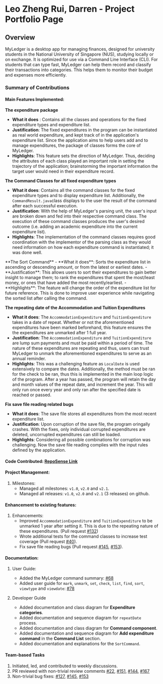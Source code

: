 # Leo Zheng Rui, Darren - Project Portfolio Page

## Overview

MyLedger is a desktop app for managing finances, designed for university students in the National University of Singapore (NUS), studying locally or on exchange. It is optimized for use via a Command Line Interface (CLI). For students that can type fast, MyLedger can help them record and classify their transactions into categories. This helps them to monitor their budget and expenses more efficiently.

### Summary of Contributions
#### Main Features Implemented:

**The expenditure package**
   - **What it does** : Contains all the classes and operations for the fixed expenditure types and expenditure list.
   - **Justification**: The fixed expenditures in the program can be instantiated as real world expenditure, and kept track of in the application's expenditure list. Since the application aims to help users add and to manage expenditures, the package of classes forms the core of MyLedger.
   - **Highlights**: This feature sets the direction of MyLedger. Thus, deciding the attributes of each class played an important role in setting the trajectory of the application; brainstorming the important information the target user would need in their expenditure record.

**The Command Classes for all fixed expenditure types**
   - **What it does**: Contains all the command classes for the fixed expenditure types and to display expenditure list. Additionally, the `CommandResult.java`class displays to the user the result of the command after each successful execution.
   - **Justification**: With the help of MyLedger's parsing unit, the user's input are broken down and fed into their respective command class. The execution of these command classes produces the user's desired outcome (i.e. adding an academic expenditure into the current expenditure list).
   - **Highlights**: The implementation of the command classes requires good coordination with the implementor of the parsing class as they would need information on how each expenditure command is instantiated; it was done well.
<div style="page-break-after: always;"></div>
**The Sort Command**
   - **What it does**: Sorts the expenditure list in ascending or descending amount, or from the latest or earliest dates. 
   - **Justification**: This allows users to sort their expenditures to gain better insight to manage them; to rank the expenditures that spent the most/least money, or ones that have added the most recently/earliest.
   - **Highlights**: The feature will change the order of the expenditure list for future reference. This is done to improve user experience while navigating the sorted list after calling the command.

**The repeating date of the Accommodation and Tuition Expenditures**
   - **What it does**: The `AccommodationExpenditure` and `TuitionExpenditure` takes in a date of repeat. Whether or not the aforementioned expenditures have been marked beforehand, this feature ensures the the expenditures are unmarked after 1 full year.
   - **Justification**: The `AccommodationExpenditure` and `TuitionExpenditure` are lump sum payments and must be paid within a period of time. The nature of these expenditures are repeating and thus, users can trust MyLedger to unmark the aforementioned expenditures to serve as an annual reminder.
   - **Highlights**: This was a challenging feature as `LocalDate` is used extensively to compare the dates. Additionally, the method must be ran for the check to be ran, thus this is implemented in the main loop logic of the program. After a year has passed, the program will retain the day and month values of the repeat date, and increment the year. This will only run once every year and only ran after the specified date is reached or passed.

**Fix save file reading related bugs**
   - **What it does**: The save file stores all expenditures from the most recent expenditure list.
   - **Justification**: Upon corruption of the save file, the program oringally crashes. With the fixes, only individual corrupted expenditures are deleted, uncorrupted expenditures can still be loaded.
   - **Highlights**: Considering all possible combinations for corruption was challenging. Now the save file reading complies with the input rules defined by the application.

#### Code Contributed: [RepoSense Link](https://nus-cs2113-ay2223s2.github.io/tp-dashboard/?search=&sort=groupTitle&sortWithin=title&timeframe=commit&mergegroup=&groupSelect=groupByRepos&breakdown=true&checkedFileTypes=docs~functional-code~test-code~other&since=2023-02-17&tabOpen=true&tabType=authorship&tabAuthor=dsicol&tabRepo=AY2223S2-CS2113-T14-3%2Ftp%5Bmaster%5D&authorshipIsMergeGroup=false&authorshipFileTypes=docs~functional-code~test-code&authorshipIsBinaryFileTypeChecked=false&authorshipIsIgnoredFilesChecked=false)

<div style="page-break-after: always;"></div>

#### Project Management:
1. Milestones:
   - Managed all milestones: `v1.0`, `v2.0` and `v2.1`.
   - Managed all releases: `v1.0`, `v2.0` and `v2.1` (3 releases) on github.

#### Enhancement to existing features:
1. Enhancements:
   - Improved `AccommodationExpenditure` and `TuitionExpenditure` to be unmarked 1 year after setting it. This is due to the repeating nature of these expenditures. (Pull request [#132](https://github.com/AY2223S2-CS2113-T14-3/tp/pull/132))
   - Wrote additional tests for the command classes to increase test coverage (Pull request [#40](https://github.com/AY2223S2-CS2113-T14-3/tp/pull/40)).
   - Fix save file reading bugs (Pull request [#145](https://github.com/AY2223S2-CS2113-T14-3/tp/pull/145), [#153](https://github.com/AY2223S2-CS2113-T14-3/tp/pull/153)).

#### Documentation: 
1. User Guide:
   - Added the MyLedger command summary: [#68](https://github.com/AY2223S2-CS2113-T14-3/tp/pull/68/files#diff-b50feaf9240709b6b02fb9584696b012c2a69feeba89e409952cc2f401f373fb)
   - Added user guide for `mark`, `unmark`, `set`, `check`, `list`, `find`, `sort`, `viewtype` and `viewdate`: [#78](https://github.com/AY2223S2-CS2113-T14-3/tp/pull/78)

2. Developer Guide
   - Added documentation and class diagram for **Expenditure categories**.
   - Added documentation and sequence diagram for `repeatDate` process.
   - Added documentation and class diagram for **Command component**.
   - Added documentation and sequence diagram for **Add expenditure command** in the **Command List** section.
   - Added documentation and explanations for the `SortCommand`.

#### Team-based Tasks
1. Initiated, led, and contributed to weekly discussions.
2. PR reviewed with non-trivial review comments [#22](https://github.com/AY2223S2-CS2113-T14-3/tp/pull/22), [#151](https://github.com/AY2223S2-CS2113-T14-3/tp/pull/151), [#144](https://github.com/AY2223S2-CS2113-T14-3/tp/pull/144), [#167](https://github.com/AY2223S2-CS2113-T14-3/tp/pull/167)
3. Non-trivial bug fixes: [#127](https://github.com/AY2223S2-CS2113-T14-3/tp/pull/127), [#145](https://github.com/AY2223S2-CS2113-T14-3/tp/pull/145), [#153](https://github.com/AY2223S2-CS2113-T14-3/tp/pull/153)